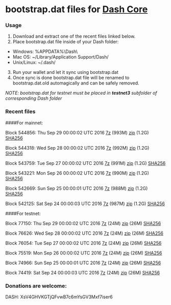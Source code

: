 # bootstrap.dat files for [Dash Core](https://www.dash.org)

### Usage

1. Download and extract one of the recent files linked below.
2. Place bootstrap.dat file inside of your Dash folder:
 - Windows: %APPDATA%\Dash\
 - Mac OS: ~/Library/Application Support/Dash/
 - Unix/Linux: ~/.dash/
3. Run your wallet and let it sync using bootstrap.dat
4. Once sync is done bootstrap.dat file will be renamed to bootstrap.dat.old automagically and can be safely removed.

_NOTE: bootstrap.dat for testnet must be placed in **testnet3** subfolder of corresponding Dash folder_

### Recent files

####For mainnet:

Block 544856: Thu Sep 29 00:00:02 UTC 2016 [7z](https://transfer.sh/15T2jS/bootstrap.dat.20160929.7z) (993M) [zip](https://transfer.sh/ivOaw/bootstrap.dat.20160929.zip) (1.2G) [SHA256](https://transfer.sh/BDP9O/sha256.txt)

Block 544318: Wed Sep 28 00:00:02 UTC 2016 [7z](https://transfer.sh/btkek/bootstrap.dat.20160928.7z) (992M) [zip](https://transfer.sh/9gnIr/bootstrap.dat.20160928.zip) (1.2G) [SHA256](https://transfer.sh/vo1AT/sha256.txt)

Block 543759: Tue Sep 27 00:00:02 UTC 2016 [7z](https://transfer.sh/rtfIe/bootstrap.dat.20160927.7z) (991M) [zip](https://transfer.sh/OM6c6/bootstrap.dat.20160927.zip) (1.2G) [SHA256](https://transfer.sh/tNZdy/sha256.txt)

Block 543221: Mon Sep 26 00:00:02 UTC 2016 [7z](https://transfer.sh/zgfx1/bootstrap.dat.20160926.7z) (990M) [zip](https://transfer.sh/3fepp/bootstrap.dat.20160926.zip) (1.2G) [SHA256](https://transfer.sh/d8IkW/sha256.txt)

Block 542669: Sun Sep 25 00:00:01 UTC 2016 [7z](https://transfer.sh/lOJhm/bootstrap.dat.20160925.7z) (988M) [zip](https://transfer.sh/iO2B4/bootstrap.dat.20160925.zip) (1.2G) [SHA256](https://transfer.sh/QnbSJ/sha256.txt)

Block 542125: Sat Sep 24 00:00:03 UTC 2016 [7z](https://transfer.sh/ObibY/bootstrap.dat.20160924.7z) (987M) [zip](https://transfer.sh/NmB2m/bootstrap.dat.20160924.zip) (1.2G) [SHA256](https://transfer.sh/2itRe/sha256.txt)

####For testnet:

Block 77150: Thu Sep 29 00:00:02 UTC 2016 [7z](https://transfer.sh/zyjY9/bootstrap.dat.20160929.7z) (24M) [zip](https://transfer.sh/KqEVB/bootstrap.dat.20160929.zip) (26M) [SHA256](https://transfer.sh/12Gz3x/sha256.txt)

Block 76626: Wed Sep 28 00:00:02 UTC 2016 [7z](https://transfer.sh/QDFkc/bootstrap.dat.20160928.7z) (24M) [zip](https://transfer.sh/11XYsJ/bootstrap.dat.20160928.zip) (26M) [SHA256](https://transfer.sh/16doaN/sha256.txt)

Block 76054: Tue Sep 27 00:00:02 UTC 2016 [7z](https://transfer.sh/pu2bf/bootstrap.dat.20160927.7z) (24M) [zip](https://transfer.sh/kmOtq/bootstrap.dat.20160927.zip) (26M) [SHA256](https://transfer.sh/lUTwK/sha256.txt)

Block 75519: Mon Sep 26 00:00:02 UTC 2016 [7z](https://transfer.sh/JlsM2/bootstrap.dat.20160926.7z) (24M) [zip](https://transfer.sh/evFDv/bootstrap.dat.20160926.zip) (26M) [SHA256](https://transfer.sh/3OGJz/sha256.txt)

Block 74966: Sun Sep 25 00:00:01 UTC 2016 [7z](https://transfer.sh/13EXu2/bootstrap.dat.20160925.7z) (24M) [zip](https://transfer.sh/lBuIf/bootstrap.dat.20160925.zip) (26M) [SHA256](https://transfer.sh/z1LHw/sha256.txt)

Block 74419: Sat Sep 24 00:00:03 UTC 2016 [7z](https://transfer.sh/ZYVRk/bootstrap.dat.20160924.7z) (24M) [zip](https://transfer.sh/5bCqi/bootstrap.dat.20160924.zip) (26M) [SHA256](https://transfer.sh/k7uCr/sha256.txt)

### Donations are welcome:

DASH: XsV4GHVKGTjQFvwB7c6mYsGV3Mxf7iser6
